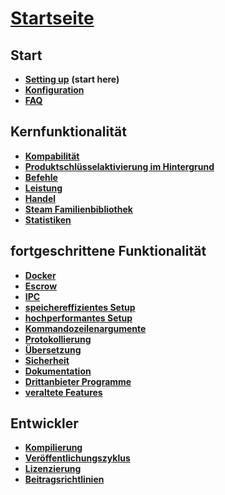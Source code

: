 # **[Startseite](https://github.com/JustArchi/ArchiSteamFarm/wiki)**

## Start

* **[Setting up](https://github.com/JustArchi/ArchiSteamFarm/wiki/Setting-up)** **(start here)**
* **[Konfiguration](https://github.com/JustArchi/ArchiSteamFarm/wiki/Configuration)**
* **[FAQ](https://github.com/JustArchi/ArchiSteamFarm/wiki/FAQ)**

## Kernfunktionalität

* **[Kompabilität](https://github.com/JustArchi/ArchiSteamFarm/wiki/Compatibility)**
* **[Produktschlüsselaktivierung im Hintergrund](https://github.com/JustArchi/ArchiSteamFarm/wiki/Background-games-redeemer)**
* **[Befehle](https://github.com/JustArchi/ArchiSteamFarm/wiki/Commands)**
* **[Leistung](https://github.com/JustArchi/ArchiSteamFarm/wiki/Performance)**
* **[Handel](https://github.com/JustArchi/ArchiSteamFarm/wiki/Trading)**
* **[Steam Familienbibliothek](https://github.com/JustArchi/ArchiSteamFarm/wiki/Steam-Family-Sharing)**
* **[Statistiken](https://github.com/JustArchi/ArchiSteamFarm/wiki/Statistics)**

## fortgeschrittene Funktionalität

* **[Docker](https://github.com/JustArchi/ArchiSteamFarm/wiki/Docker)**
* **[Escrow](https://github.com/JustArchi/ArchiSteamFarm/wiki/Escrow)**
* **[IPC](https://github.com/JustArchi/ArchiSteamFarm/wiki/IPC)**
* **[speichereffizientes Setup](https://github.com/JustArchi/ArchiSteamFarm/wiki/Low-memory-setup)**
* **[hochperformantes Setup](https://github.com/JustArchi/ArchiSteamFarm/wiki/High-performance-setup)**
* **[Kommandozeilenargumente](https://github.com/JustArchi/ArchiSteamFarm/wiki/Command-line-arguments)**
* **[Protokollierung](https://github.com/JustArchi/ArchiSteamFarm/wiki/Logging)**
* **[Übersetzung](https://github.com/JustArchi/ArchiSteamFarm/wiki/Localization)**
* **[Sicherheit](https://github.com/JustArchi/ArchiSteamFarm/wiki/Security)**
* **[Dokumentation](https://github.com/JustArchi/ArchiSteamFarm/wiki/Documentation)**
* **[Drittanbieter Programme](https://github.com/JustArchi/ArchiSteamFarm/wiki/Third-party-tools)**
* **[veraltete Features](https://github.com/JustArchi/ArchiSteamFarm/wiki/Deprecation)**

## Entwickler

* **[Kompilierung](https://github.com/JustArchi/ArchiSteamFarm/wiki/Compilation)**
* **[Veröffentlichungszyklus](https://github.com/JustArchi/ArchiSteamFarm/wiki/Release-cycle)**
* **[Li­zen­zie­rung](https://github.com/JustArchi/ArchiSteamFarm/wiki/License)**
* **[Beitragsrichtlinien](https://github.com/JustArchi/ArchiSteamFarm/blob/master/.github/CONTRIBUTING.md)**